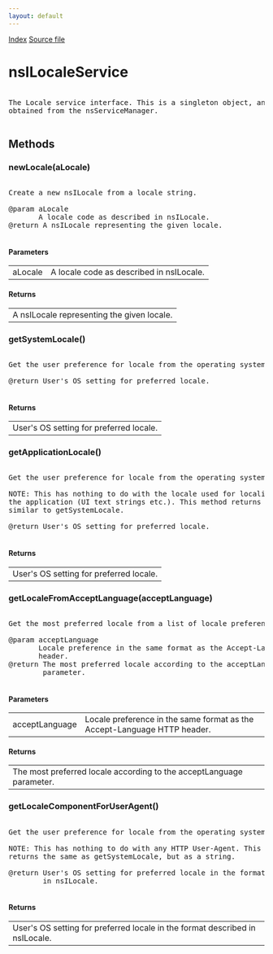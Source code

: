 ```yaml
---
layout: default
---
```

<div id='links'><a href="../index.html">Index</a>
<a href="http://dxr.mozilla.org/mozilla-central/source/intl/locale/nsILocaleService.idl">Source file</a>
</div>

# nsILocaleService #
<pre>  
The Locale service interface. This is a singleton object, and should be  
obtained from the <tt>nsServiceManager</tt>.  
  
</pre>
## Methods ##

### newLocale(aLocale) ###
<pre>  
Create a new nsILocale from a locale string.  
  
@param aLocale  
       A locale code as described in nsILocale.  
@return A nsILocale representing the given locale.  
  
</pre>
#### Parameters ####

<table>

<tr>
<td>aLocale</td>
<td>       A locale code as described in nsILocale.  
</td>
</tr>

</table>

#### Returns ####

<table>

<tr>
<td>A nsILocale representing the given locale.  
</td>
</tr>

</table>

### getSystemLocale() ###
<pre>  
Get the user preference for locale from the operating system.  
  
@return User's OS setting for preferred locale.  
  
</pre>
#### Returns ####

<table>

<tr>
<td>User's OS setting for preferred locale.  
</td>
</tr>

</table>

### getApplicationLocale() ###
<pre>  
Get the user preference for locale from the operating system.  
  
NOTE: This has nothing to do with the locale used for localization of  
the application (UI text strings etc.). This method returns something  
similar to getSystemLocale.  
  
@return User's OS setting for preferred locale.  
  
</pre>
#### Returns ####

<table>

<tr>
<td>User's OS setting for preferred locale.  
</td>
</tr>

</table>

### getLocaleFromAcceptLanguage(acceptLanguage) ###
<pre>  
Get the most preferred locale from a list of locale preferences.  
  
@param acceptLanguage  
       Locale preference in the same format as the Accept-Language HTTP  
       header.  
@return The most preferred locale according to the acceptLanguage  
        parameter.  
  
</pre>
#### Parameters ####

<table>

<tr>
<td>acceptLanguage</td>
<td>       Locale preference in the same format as the Accept-Language HTTP  
       header.  
</td>
</tr>

</table>

#### Returns ####

<table>

<tr>
<td>The most preferred locale according to the acceptLanguage  
        parameter.  
</td>
</tr>

</table>

### getLocaleComponentForUserAgent() ###
<pre>  
Get the user preference for locale from the operating system.  
  
NOTE: This has nothing to do with any HTTP User-Agent. This method  
returns the same as getSystemLocale, but as a string.  
  
@return User's OS setting for preferred locale in the format described  
        in nsILocale.  
  
</pre>
#### Returns ####

<table>

<tr>
<td>User's OS setting for preferred locale in the format described  
        in nsILocale.  
</td>
</tr>

</table>
